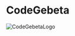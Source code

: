 # CodeGebeta

![CodeGebetaLogo](https://user-images.githubusercontent.com/57604289/137598441-f258594a-7396-44a2-a95b-99b0f50a41b8.png)
